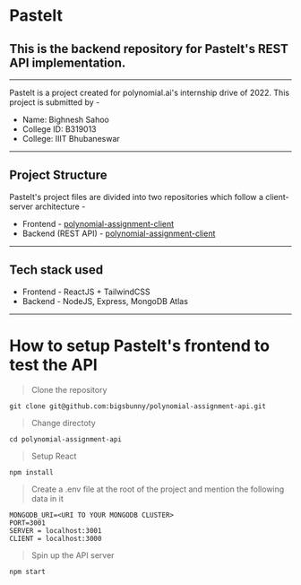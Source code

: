 
# PasteIt
## **This is the backend repository for PasteIt's REST API implementation.**

---
PasteIt is a project created for polynomial.ai's internship drive of 2022. This project is submitted by -

- Name: Bighnesh Sahoo
- College ID: B319013
- College: IIIT Bhubaneswar

---
## Project Structure
PasteIt's project files are divided into two repositories which follow a client-server architecture -

- Frontend - [polynomial-assignment-client](https://github.com/bigsbunny/polynomial-assignment-client)
- Backend (REST API) - [polynomial-assignment-client](https://github.com/bigsbunny/polynomial-assignment-api)

---
## Tech stack used
- Frontend - ReactJS + TailwindCSS
- Backend - NodeJS, Express, MongoDB Atlas

---
# How to setup PasteIt's frontend to test the API

>Clone the repository
```
git clone git@github.com:bigsbunny/polynomial-assignment-api.git
```
>Change directoty
```
cd polynomial-assignment-api
```
>Setup React
```
npm install
```
>Create a .env file at the root of the project and mention the following data in it
```
MONGODB_URI=<URI TO YOUR MONGODB CLUSTER>
PORT=3001
SERVER = localhost:3001
CLIENT = localhost:3000
```
>Spin up the API server
```
npm start
```

